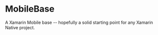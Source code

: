 # MobileBase
A Xamarin Mobile base -- hopefully a solid starting point for any Xamarin Native project. 
